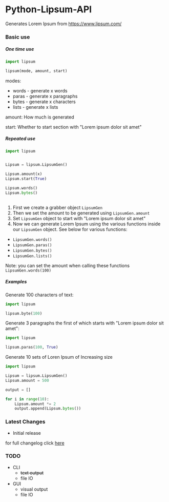 # Python-Lipsum-API

Generates Lorem Ipsum from https://www.lipsum.com/

### Basic use

##### One time use

```Python
import lipsum

lipsum(mode, amount, start)
```
modes:
* words - generate x words
* paras - generate x paragraphs
* bytes - generate x characters
* lists - generate x lists

amount:
How much is generated

start:
Whether to start section with "Lorem ipsum dolor sit amet"
##### Repeated use

```Python
import lipsum


Lipsum = lipsum.LipsumGen()

Lipsum.amount(x)
Lipsum.start(True)

Lipsum.words()
Lipsum.bytes()
 
```

1. First we create a grabber object `LipsumGen`
2. Then we set the amount to be generated using `LipsumGen.amount`
3. Set `LipsumGen` object to start with "Lorem ipsum dolor sit amet"
4. Now we can generate Lorem Ipsum using the various functions inside our `LipsumGen` object. 
See below for various functions:
* `LipsumGen.words()`
* `LipsumGen.paras()`
* `LipsumGen.bytes()`
* `LipsumGen.lists()`
    
Note: you can set the amount when calling these functions `LipsumGen.words(100)`

##### Examples

Generate 100 characters of text:
```Python
import lipsum

lipsum.byte(100)
```

Generate 3 paragraphs the first of which starts with "Lorem ipsum dolor sit amet":
```Python
import lipsum

lipsum.paras(100, True)
```

Generate 10 sets of Loren Ipsum of Increasing size

```Python
import lipsum

Lipsum = lipsum.LipsumGen()
Lipsum.amount = 500

output = []

for i in range(10):
    Lipsum.amount *= 2
    output.append(Lipsum.bytes())
```

### Latest Changes
* Initial release

for full changelog click [here](https://gitlab.com/xedre/Python-Lipsum-API/blob/master/CHANGELOG)

### TODO
* CLI
    * ~~text output~~
    * file IO
* GUI
    * visual output
    * file IO